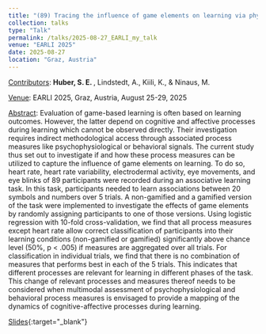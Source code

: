 ```yaml
---
title: "(89) Tracing the influence of game elements on learning via physiological and behavioral process measures"
collection: talks
type: "Talk"
permalink: /talks/2025-08-27_EARLI_my_talk
venue: "EARLI 2025"
date: 2025-08-27
location: "Graz, Austria"
---
```


<u>Contributors</u>: <b>Huber, S. E. </b>, Lindstedt, A., Kiili, K., & Ninaus, M.

<u>Venue</u>: EARLI 2025, Graz, Austria, August 25-29, 2025

<u>Abstract</u>: Evaluation of game-based learning is often based on learning outcomes. However, the latter depend on cognitive and affective processes during learning which cannot be observed directly. Their investigation requires indirect methodological access through associated process measures like psychophysiological or behavioral signals. The current study thus set out to investigate if and how these process measures can be utilized to capture the influence of game elements on learning. To do so, heart rate, heart rate variability, electrodermal activity, eye movements, and eye blinks of 89 participants were recorded during an associative learning task. In this task, participants needed to learn associations between 20 symbols and numbers over 5 trials. A non-gamified and a gamified version of the task were implemented to investigate the effects of game elements by randomly assigning participants to one of those versions. Using logistic regression with 10-fold cross-validation, we find that all process measures except heart rate allow correct classification of participants into their learning conditions (non-gamified or gamified) significantly above chance level (50%, p < .005) if measures are aggregated over all trials. For classification in individual trials, we find that there is no combination of measures that performs best in each of the 5 trials. This indicates that different processes are relevant for learning in different phases of the task. This change of relevant processes and measures thereof needs to be considered when multimodal assessment of psychophysiological and behavioral process measures is envisaged to provide a mapping of the dynamics of cognitive-affective processes during learning.

[Slides](https://osf.io/em9kh){:target="_blank"}
